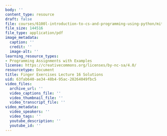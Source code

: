 ```yaml
---
body: ''
content_type: resource
draft: false
file: courses/6100l-introduction-to-cs-and-programming-using-python/mit6_100l_f22_ex16_sol.pdf
file_size: 144516
file_type: application/pdf
image_metadata:
  caption: ''
  credit: ''
  image-alt: ''
learning_resource_types:
- Programming Assignments with Examples
license: https://creativecommons.org/licenses/by-nc-sa/4.0/
resourcetype: Document
title: Finger Exercises Lecture 16 Solutions
uid: 63fab640-ae34-48b4-95ac-28264049fbc5
video_files:
  archive_url: ''
  video_captions_file: ''
  video_thumbnail_file: ''
  video_transcript_file: ''
video_metadata:
  video_speakers: ''
  video_tags: ''
  youtube_description: ''
  youtube_id: ''
---
```

